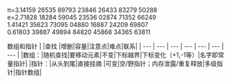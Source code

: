 π=3.14159 26535 89793 23846 26433 83279 50288  
e=2.71828 18284 59045 23536 02874 71352 66249  
  1.41421 35623 73095 04880 16887 24209 69807  
  0.61803 39887 49894 84820 45868 34365 63811  
  
数组和指针
| |查找 |增删|容量|注意点|难点|联系|
| --- | --- | --- | --- | --- | --- | --- |
|数组：|随机查找|要移动元素|不变|下标越界|下标变化（+1,-1等）|名字即常量指针|
|指针：|从头到尾|直接挂摘  |可变|空/野指针；内存泄露/重复释放|多级指针|指针数组|
